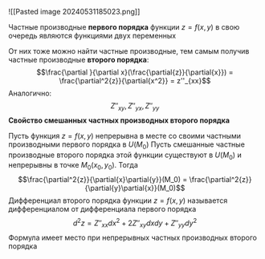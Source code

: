 ![[Pasted image 20240531185023.png]]

Частные производные **первого порядка** функции $z = f(x,y)$ в свою очередь являются функциями двух переменных

От них тоже можно найти частные производные, тем самым получив частные производные **второго порядка**: $$\frac{\partial }{\partial x}(\frac{\partial{z}}{\partial{x}}) = \frac{\partial^2{z}}{\partial{x^2}} = z''_{xx}$$Аналогично: $$Z''_{xy}, Z''_{yx}, Z''_{yy}$$
**Свойство смешанных частных производных второго порядка**

Пусть функция $z = f(x,y)$ непрерывна в месте со своими частными производными первого порядка в $U(M_0)$
Пусть смешанные частные производные второго порядка этой функции существуют в $U(M_0)$ и непрерывны в точке $M_0(x_0, y_0)$. Тогда $$\frac{\partial^2{z}}{\partial{x}\partial{y}}(M_0) = \frac{\partial^2{z}}{\partial{y}\partial{x}}(M_0)$$Дифференциал второго порядка функции $z = f(x,y)$ называется дифференциалом от дифференциала первого порядка
$$d^2z = Z''_{xx}dx^2 + 2Z''_{xy}dxdy + Z''_{yy}dy^2$$
Формула имеет место при непрерывных частных производных второго порядка

